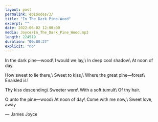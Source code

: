 ```yaml
---
layout: post
permalink: episodes/3/
title: "In The Dark Pine-Wood"
excerpt: ""
date: 2022-06-02 12:00:00
media: Joyce/In_The_Dark_Pine_Wood.mp3
length: 224519
duration: "00:00:27"
explicit: "no"
---
```

In the dark pine—wood\\
I would we lay,\\
In deep cool shadow\\
At noon of day.
 
How sweet to lie there,\\
Sweet to kiss,\\
Where the great pine—forest\\
Enaisled is!
 
Thy kiss descending\\
Sweeter were\\
With a soft tumult\\
Of thy hair.
 
O unto the pine—wood\\
At noon of day\\
Come with me now,\\
Sweet love, away

— James Joyce